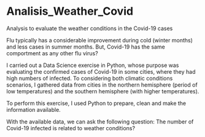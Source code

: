 # Analisis_Weather_Covid
Analysis to evaluate the weather conditions in the Covid-19 cases

Flu typically has a considerable improvement during cold (winter months) and less cases in summer months. But, Covid-19 has the same comportment as any other flu virus?

I carried out a Data Science exercise in Python, whose purpose was evaluating the confirmed cases of Covid-19 in some cities, where they had high numbers of infected. To considering both climatic conditions scenarios, I gathered data from cities in the northern hemisphere (period of low temperatures) and the southern hemisphere (with higher temperatures).

To perform this exercise, I used Python to prepare, clean and make the information available.

With the available data, we can ask the following question: The number of Covid-19 infected is related to weather conditions?
